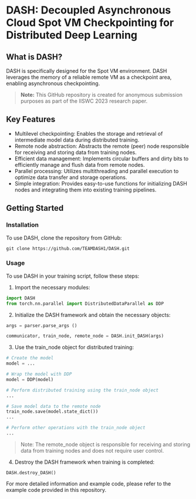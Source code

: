 # DASH: Decoupled Asynchronous Cloud Spot VM Checkpointing for Distributed Deep Learning

## What is DASH?

DASH is specifically designed for the Spot VM environment. DASH leverages the memory of a reliable remote VM as a checkpoint area, enabling asynchronous checkpointing. 

> **Note:** This GitHub repository is created for anonymous submission purposes as part of the IISWC 2023 research paper.

## Key Features

- Multilevel checkpointing: Enables the storage and retrieval of intermediate model data during distributed training.
- Remote node abstraction: Abstracts the remote (peer) node responsible for receiving and storing data from training nodes.
- Efficient data management: Implements circular buffers and dirty bits to efficiently manage and flush data from remote nodes.
- Parallel processing: Utilizes multithreading and parallel execution to optimize data transfer and storage operations.
- Simple integration: Provides easy-to-use functions for initializing DASH nodes and integrating them into existing training pipelines.

## Getting Started

### Installation

To use DASH, clone the repository from GitHub:

```shell
git clone https://github.com/TEAMDASH1/DASH.git
```

### Usage

To use DASH in your training script, follow these steps:

1. Import the necessary modules:

```python
import DASH
from torch.nn.parallel import DistributedDataParallel as DDP
```

2. Initialize the DASH framework and obtain the necessary objects:

```python
args = parser.parse_args ()

communicator, train_node, remote_node = DASH.init_DASH(args)
```

3. Use the train_node object for distributed training:

```python
# Create the model
model = ...

# Wrap the model with DDP
model = DDP(model)

# Perform distributed training using the train_node object
...

# Save model data to the remote node
train_node.save(model.state_dict())
...

# Perform other operations with the train_node object
...
```

> Note: The remote_node object is responsible for receiving and storing data from training nodes and does not require user control.

4. Destroy the DASH framework when training is completed:

```python3
DASH.destroy_DASH()
```

For more detailed information and example code, please refer to the example code provided in this repository.
